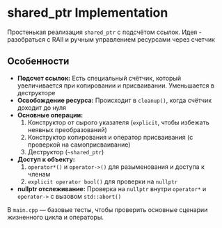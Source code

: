 # shared_ptr Implementation

Простенькая реализация `shared_ptr` с подсчётом ссылок. Идея - разобраться с RAII и ручным управлением ресурсами через счетчик

## Особенности

*   **Подсчет ссылок:** Есть специальный счётчик, который увеличивается при копировании и присваивании. Уменьшается в деструкторе
*   **Освобождение ресурса:** Происходит в `cleanup()`, когда счётчик доходит до нуля
*   **Основные операции:**
    1)   Конструктор от сырого указателя (`explicit`, чтобы избежать неявных преобразований)
    2)   Конструктор копирования и оператор присваивания (с проверкой на самоприсваивание)
    3)   Деструктор (`~shared_ptr`)
*   **Доступ к объекту:**
    1)   `operator*()` и `operator->()` для разыменования и доступа к членам
    2)   `explicit operator bool()` для проверки на `nullptr`
*   **nullptr отслеживание:** Проверка на `nullptr` внутри `operator*` и `operator->` с вызовом `std::abort()`

В `main.cpp` — базовые тесты, чтобы проверить основные сценарии жизненного цикла и операторы. 